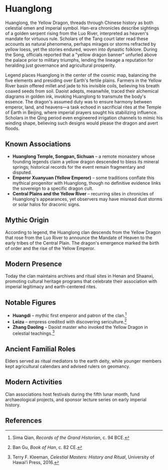 # Huanglong

Huanglong, the Yellow Dragon, threads through Chinese history as both celestial omen and imperial symbol. Han-era chronicles describe sightings of a golden serpent rising from the Luo River, interpreted as heaven's mandate for virtuous rule. Scholars of the Tang court later read these accounts as natural phenomena, perhaps mirages or storms refracted by yellow loess, yet the stories endured, woven into dynastic folklore. During the Song, officials reported that a "yellow dragon banner" unfurled above the palace prior to military triumphs, lending the lineage a reputation for heralding just governance and agricultural prosperity.

Legend places Huanglong in the center of the cosmic map, balancing the five elements and presiding over Earth's fertile plains. Farmers in the Yellow River basin offered millet and jade to his invisible coils, believing his breath coaxed seeds from soil. Daoist adepts, meanwhile, traced their alchemical diagrams in golden ink, invoking Huanglong to transmute the body's essence. The dragon's assumed duty was to ensure harmony between emperor, land, and heavens—a task echoed in sacrificial rites at the Temple of Earth in Beijing, where imperial prayers sought his stabilizing influence. Scholars in the Qing period even engineered irrigation channels to mimic his winding shape, believing such designs would please the dragon and avert floods.

## Known Associations

- **Huanglong Temple, Songpan, Sichuan** – a remote monastery whose founding legends claim a yellow dragon descended to bless its mineral springs; historical records for the event remain fragmentary and disputed.
- **Emperor Xuanyuan (Yellow Emperor)** – some traditions conflate this mythical progenitor with Huanglong, though no definitive evidence links the sovereign to a specific dragon cult.
- **Central Plains and the Yellow River** – recurring sites in chronicles of Huanglong's appearances, yet observers may have misread dust storms or solar halos for draconic signs.


## Mythic Origin
According to legend, the Huanglong clan descends from the Yellow Dragon that rose from the Luo River to announce the Mandate of Heaven to the early tribes of the Central Plain. The dragon's emergence marked the birth of order and the rise of the Yellow Emperor.

## Modern Presence
Today the clan maintains archives and ritual sites in Henan and Shaanxi, promoting cultural heritage programs that celebrate their association with imperial legitimacy and earth-centered rites.

## Notable Figures
- **Huangdi** – mythic first emperor and patron of the clan.[^1]
- **Leizu** – empress credited with discovering sericulture.[^2]
- **Zhang Daoling** – Daoist master who invoked the Yellow Dragon in celestial teachings.[^3]

## Ancient Familial Roles
Elders served as ritual mediators to the earth deity, while younger members kept agricultural calendars and advised rulers on geomancy.

## Modern Activities
Clan associations host festivals during the fifth lunar month, fund archaeological projects, and sponsor lecture series on early imperial history.

## References
[^1]: Sima Qian, *Records of the Grand Historian*, c. 94 BCE.
[^2]: Ban Gu, *Book of Han*, c. 82 CE.
[^3]: Terry F. Kleeman, *Celestial Masters: History and Ritual*, University of Hawai’i Press, 2016.
